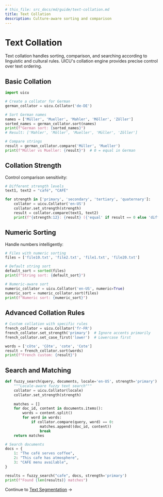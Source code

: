 ```yaml
---
# this_file: src_docs/md/guide/text-collation.md
title: Text Collation
description: Culture-aware sorting and comparison
---
```


# Text Collation

Text collation handles sorting, comparison, and searching according to linguistic and cultural rules. UICU's collation engine provides precise control over text ordering.

## Basic Collation

```python
import uicu

# Create a collator for German
german_collator = uicu.Collator('de-DE')

# Sort German names
names = ['Müller', 'Mueller', 'Mahler', 'Möller', 'Zöller']
sorted_names = german_collator.sort(names)
print(f"German sort: {sorted_names}")
# Result: ['Mahler', 'Möller', 'Mueller', 'Müller', 'Zöller']

# Compare strings
result = german_collator.compare('Müller', 'Mueller')
print(f"Müller vs Mueller: {result}")  # 0 = equal in German
```

## Collation Strength

Control comparison sensitivity:

```python
# Different strength levels
text1, text2 = "café", "CAFÉ"

for strength in ['primary', 'secondary', 'tertiary', 'quaternary']:
    collator = uicu.Collator('en-US')
    collator.set_strength(strength)
    result = collator.compare(text1, text2)
    print(f"{strength:12}: {result} ({'equal' if result == 0 else 'different'})")
```

## Numeric Sorting

Handle numbers intelligently:

```python
# Files with numeric sorting
files = ['file10.txt', 'file2.txt', 'file1.txt', 'file20.txt']

# Default string sort
default_sort = sorted(files)
print(f"String sort: {default_sort}")

# Numeric-aware sort
numeric_collator = uicu.Collator('en-US', numeric=True)
numeric_sort = numeric_collator.sort(files)
print(f"Numeric sort: {numeric_sort}")
```

## Advanced Collation Rules

```python
# Custom collation with specific rules
french_collator = uicu.Collator('fr-FR')
french_collator.set_strength('primary')  # Ignore accents primarily
french_collator.set_case_first('lower')  # Lowercase first

words = ['côte', 'Côte', 'cote', 'Cote']
result = french_collator.sort(words)
print(f"French custom: {result}")
```

## Search and Matching

```python
def fuzzy_search(query, documents, locale='en-US', strength='primary'):
    """Locale-aware fuzzy text search"""
    collator = uicu.Collator(locale)
    collator.set_strength(strength)
    
    matches = []
    for doc_id, content in documents.items():
        words = content.split()
        for word in words:
            if collator.compare(query, word) == 0:
                matches.append((doc_id, content))
                break
    return matches

# Search documents
docs = {
    1: "The café serves coffee",
    2: "This cafe has atmosphere", 
    3: "CAFE menu available",
}

results = fuzzy_search("cafe", docs, strength='primary')
print(f"Found {len(results)} matches")
```

Continue to [Text Segmentation](text-segmentation.md) →